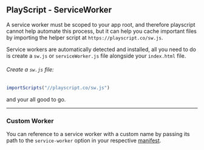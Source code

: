 PlayScript - ServiceWorker
---
A service worker must be scoped to your app root, and therefore playscript cannot help automate this process, but it can help you cache important files by importing the helper script at `https://playscript.co/sw.js`.

Service workers are automatically detected and installed, all you need to do is create a `sw.js` or `serviceWorker.js` file alongside your `index.html` file.

###### Create a `sw.js` file:
```javascript
importScripts("//playscript.co/sw.js")
```
and your all good to go.

---
### Custom Worker
You can reference to a service worker with a custom name by passing its path to the `service-worker` option in your respective [manifest](./manifest.md).
